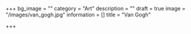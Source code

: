 +++
bg_image = ""
category = "Art"
description = ""
draft = true
image = "/images/van_gogh.jpg"
information = []
title = "Van Gogh"

+++
